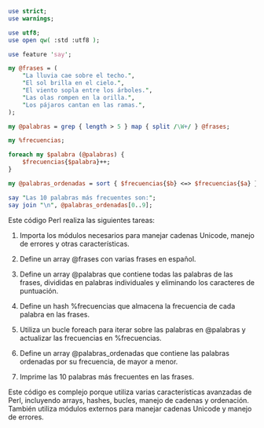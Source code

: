 ```perl
use strict;
use warnings;

use utf8;
use open qw( :std :utf8 );

use feature 'say';

my @frases = (
    "La lluvia cae sobre el techo.",
    "El sol brilla en el cielo.",
    "El viento sopla entre los árboles.",
    "Las olas rompen en la orilla.",
    "Los pájaros cantan en las ramas.",
);

my @palabras = grep { length > 5 } map { split /\W+/ } @frases;

my %frecuencias;

foreach my $palabra (@palabras) {
    $frecuencias{$palabra}++;
}

my @palabras_ordenadas = sort { $frecuencias{$b} <=> $frecuencias{$a} } keys %frecuencias;

say "Las 10 palabras más frecuentes son:";
say join "\n", @palabras_ordenadas[0..9];
```

Este código Perl realiza las siguientes tareas:

1. Importa los módulos necesarios para manejar cadenas Unicode, manejo de errores y otras características.

2. Define un array @frases con varias frases en español.

3. Define un array @palabras que contiene todas las palabras de las frases, divididas en palabras individuales y eliminando los caracteres de puntuación.

4. Define un hash %frecuencias que almacena la frecuencia de cada palabra en las frases.

5. Utiliza un bucle foreach para iterar sobre las palabras en @palabras y actualizar las frecuencias en %frecuencias.

6. Define un array @palabras_ordenadas que contiene las palabras ordenadas por su frecuencia, de mayor a menor.

7. Imprime las 10 palabras más frecuentes en las frases.

Este código es complejo porque utiliza varias características avanzadas de Perl, incluyendo arrays, hashes, bucles, manejo de cadenas y ordenación. También utiliza módulos externos para manejar cadenas Unicode y manejo de errores.